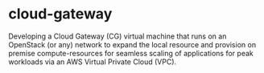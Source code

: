 # cloud-gateway
Developing a Cloud Gateway (CG) virtual machine that runs on an OpenStack (or any) network to expand the local resource and provision on premise compute-resources for seamless scaling of applications for peak workloads via an AWS Virtual Private Cloud (VPC).

